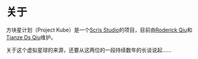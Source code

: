 # 关于

方块星计划（Project Kube）是一个[Scris Studio](https://scris.top)的项目，目前由[Roderick Qiu](https://r-q.name)和[Tianze Ds Qiu](https://ds.scris.top)维护。

关于这个虚拟星球的来源，还要从这两位的一段持续数年的长谈说起……
